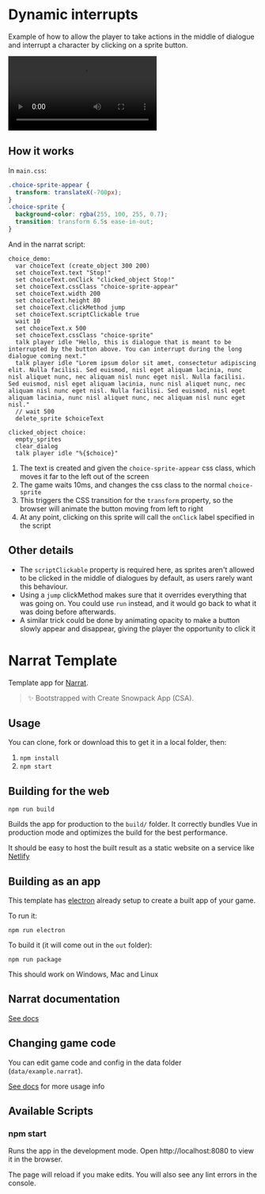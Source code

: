 # Dynamic interrupts
Example of how to allow the player to take actions in the middle of dialogue and interrupt a character by clicking on a sprite button.

![Video demo of dynamic interrupt](./video-demo.mp4)

## How it works

In `main.css`:

```css
.choice-sprite-appear {
  transform: translateX(-700px);
}
.choice-sprite {
  background-color: rgba(255, 100, 255, 0.7);
  transition: transform 6.5s ease-in-out;
}
```

And in the narrat script:

```narrat
choice_demo:
  var choiceText (create_object 300 200)
  set choiceText.text "Stop!"
  set choiceText.onClick "clicked_object Stop!"
  set choiceText.cssClass "choice-sprite-appear"
  set choiceText.width 200
  set choiceText.height 80
  set choiceText.clickMethod jump
  set choiceText.scriptClickable true
  wait 10
  set choiceText.x 500
  set choiceText.cssClass "choice-sprite"
  talk player idle "Hello, this is dialogue that is meant to be interrupted by the button above. You can interrupt during the long dialogue coming next."
  talk player idle "Lorem ipsum dolor sit amet, consectetur adipiscing elit. Nulla facilisi. Sed euismod, nisl eget aliquam lacinia, nunc nisl aliquet nunc, nec aliquam nisl nunc eget nisl. Nulla facilisi. Sed euismod, nisl eget aliquam lacinia, nunc nisl aliquet nunc, nec aliquam nisl nunc eget nisl. Nulla facilisi. Sed euismod, nisl eget aliquam lacinia, nunc nisl aliquet nunc, nec aliquam nisl nunc eget nisl."
  // wait 500
  delete_sprite $choiceText

clicked_object choice:
  empty_sprites
  clear_dialog
  talk player idle "%{$choice}"
```

1. The text is created and given the `choice-sprite-appear` css class, which moves it far to the left out of the screen
2. The game waits 10ms, and changes the css class to the normal `choice-sprite`
3. This triggers the CSS transition for the `transform` property, so the browser will animate the button moving from left to right
4. At any point, clicking on this sprite will call the `onClick` label specified in the script

## Other details

* The `scriptClickable` property is required here, as sprites aren't allowed to be clicked in the middle of dialogues by default, as users rarely want this behaviour.
* Using a `jump` clickMethod makes sure that it overrides everything that was going on. You could use `run` instead, and it would go back to what it was doing before afterwards.
* A similar trick could be done by animating opacity to make a button slowly appear and disappear, giving the player the opportunity to click it


# Narrat Template

Template app for [Narrat](https://github.com/nialna/narrat).

> ✨ Bootstrapped with Create Snowpack App (CSA).

## Usage

You can clone, fork or download this to get it in a local folder, then:

1. `npm install`
2. `npm start`

## Building for the web

`npm run build`

Builds the app for production to the `build/` folder.
It correctly bundles Vue in production mode and optimizes the build for the best performance.

It should be easy to host the built result as a static website on a service like [Netlify](https://www.netlify.com)

## Building as an app

This template has [electron](https://www.electronjs.org) already setup to create a built app of your game.

To run it:

`npm run electron`

To build it (it will come out in the `out` folder):

`npm run package`

This should work on Windows, Mac and Linux

## Narrat documentation

[See docs](https://docs.narrat.dev)

## Changing game code

You can edit game code and config in the data folder (`data/example.narrat`).

[See docs](https://docs.narrat.dev) for more usage info

## Available Scripts

### npm start

Runs the app in the development mode.
Open http://localhost:8080 to view it in the browser.

The page will reload if you make edits.
You will also see any lint errors in the console.
